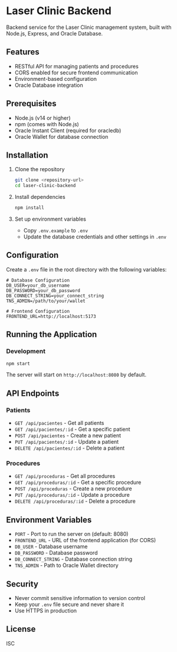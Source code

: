 # Laser Clinic Backend

Backend service for the Laser Clinic management system, built with Node.js, Express, and Oracle Database.

## Features

- RESTful API for managing patients and procedures
- CORS enabled for secure frontend communication
- Environment-based configuration
- Oracle Database integration

## Prerequisites

- Node.js (v14 or higher)
- npm (comes with Node.js)
- Oracle Instant Client (required for oracledb)
- Oracle Wallet for database connection

## Installation

1. Clone the repository
   ```bash
   git clone <repository-url>
   cd laser-clinic-backend
   ```

2. Install dependencies
   ```bash
   npm install
   ```

3. Set up environment variables
   - Copy `.env.example` to `.env`
   - Update the database credentials and other settings in `.env`

## Configuration

Create a `.env` file in the root directory with the following variables:

```env
# Database Configuration
DB_USER=your_db_username
DB_PASSWORD=your_db_password
DB_CONNECT_STRING=your_connect_string
TNS_ADMIN=/path/to/your/wallet

# Frontend Configuration
FRONTEND_URL=http://localhost:5173
```

## Running the Application

### Development

```bash
npm start
```

The server will start on `http://localhost:8080` by default.

## API Endpoints

### Patients
- `GET /api/pacientes` - Get all patients
- `GET /api/pacientes/:id` - Get a specific patient
- `POST /api/pacientes` - Create a new patient
- `PUT /api/pacientes/:id` - Update a patient
- `DELETE /api/pacientes/:id` - Delete a patient

### Procedures
- `GET /api/proceduras` - Get all procedures
- `GET /api/proceduras/:id` - Get a specific procedure
- `POST /api/proceduras` - Create a new procedure
- `PUT /api/proceduras/:id` - Update a procedure
- `DELETE /api/proceduras/:id` - Delete a procedure

## Environment Variables

- `PORT` - Port to run the server on (default: 8080)
- `FRONTEND_URL` - URL of the frontend application (for CORS)
- `DB_USER` - Database username
- `DB_PASSWORD` - Database password
- `DB_CONNECT_STRING` - Database connection string
- `TNS_ADMIN` - Path to Oracle Wallet directory

## Security

- Never commit sensitive information to version control
- Keep your `.env` file secure and never share it
- Use HTTPS in production

## License

ISC

